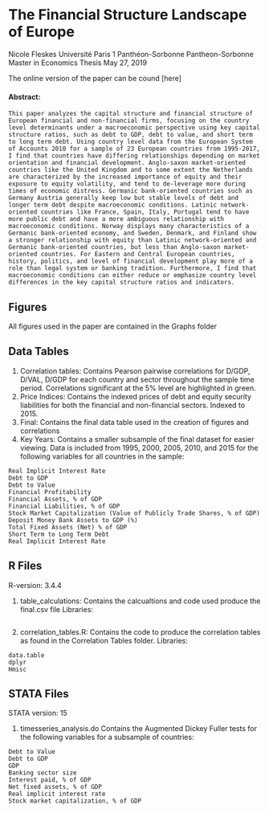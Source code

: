 # The Financial Structure Landscape of Europe
Nicole Fleskes
Université Paris 1 Panthéon-Sorbonne
Pantheon-Sorbonne Master in Economics Thesis
May 27, 2019

The online version of the paper can be cound [here]

#### Abstract: 

	This paper analyzes the capital structure and financial structure of European financial and non-financial firms, focusing on the country level determinants under a macroeconomic perspective using key capital structure ratios, such as debt to GDP, debt to value, and short term to long term debt. Using country level data from the European System of Accounts 2010 for a sample of 23 European countries from 1995-2017, I find that countries have differing relationships depending on market orientation and financial development. Anglo-saxon market-oriented countries like the United Kingdom and to some extent the Netherlands are characterized by the increased importance of equity and their exposure to equity volatility, and tend to de-leverage more during times of economic distress. Germanic bank-oriented countries such as Germany Austria generally keep low but stable levels of debt and longer term debt despite macroeconomic conditions. Latinic network-oriented countries like France, Spain, Italy, Portugal tend to have more public debt and have a more ambiguous relationship with macroeconomic conditions. Norway displays many characteristics of a Germanic bank-oriented economy, and Sweden, Denmark, and Finland show a stronger relationship with equity than Latinic network-oriented and Germanic bank-oriented countries, but less than Anglo-saxon market-oriented countries. For Eastern and Central European countries, history, politics, and level of financial development play more of a role than legal system or banking tradition. Furthermore, I find that macroeconomic conditions can either reduce or emphasize country level differences in the key capital structure ratios and indicators.
	

## Figures

All figures used in the paper are contained in the Graphs folder

## Data Tables
1. Correlation tables: Contains Pearson pairwise correlations for D/GDP, D/VAL, D/GDP for each country and sector throughout the sample time period. Correlations significant at the 5% level are highlighted in green.
2. Price Indices: Contains the indexed prices of debt and equity security liabilities for both the financial and non-financial sectors. Indexed to 2015.
5. Final: Contains the final data table used in the creation of figures and correlations
4. Key Years: Contains a smaller subsample of the final dataset for easier viewing. Data is included from 1995, 2000, 2005, 2010, and 2015 for the following variables for all countries in the sample:
```
Real Implicit Interest Rate
Debt to GDP
Debt to Value
Financial Profitability
Financial Assets, % of GDP
Financial Liabilities, % of GDP
Stock Market Capitalization (Value of Publicly Trade Shares, % of GDP)
Deposit Money Bank Assets to GDP (%)
Total Fixed Assets (Net) % of GDP
Short Term to Long Term Debt
Real Implicit Interest Rate
```

## R Files
R-version: 3.4.4

1. table_calculations: Contains the calcualtions and code used produce the final.csv file
Libraries:
```
```



2. correlation_tables.R: Contains the code to produce the correlation tables as found in the Correlation Tables folder.
Libraries:
```
data.table
dplyr
Hmisc
```

## STATA Files
STATA version: 15

1. timesseries_analysis.do
Contains the Augmented Dickey Fuller tests for the following variables for a subsample of countries:
```
Debt to Value
Debt to GDP
GDP
Banking sector size
Interest paid, % of GDP
Net fixed assets, % of GDP
Real implicit interest rate
Stock market capitalization, % of GDP
```


